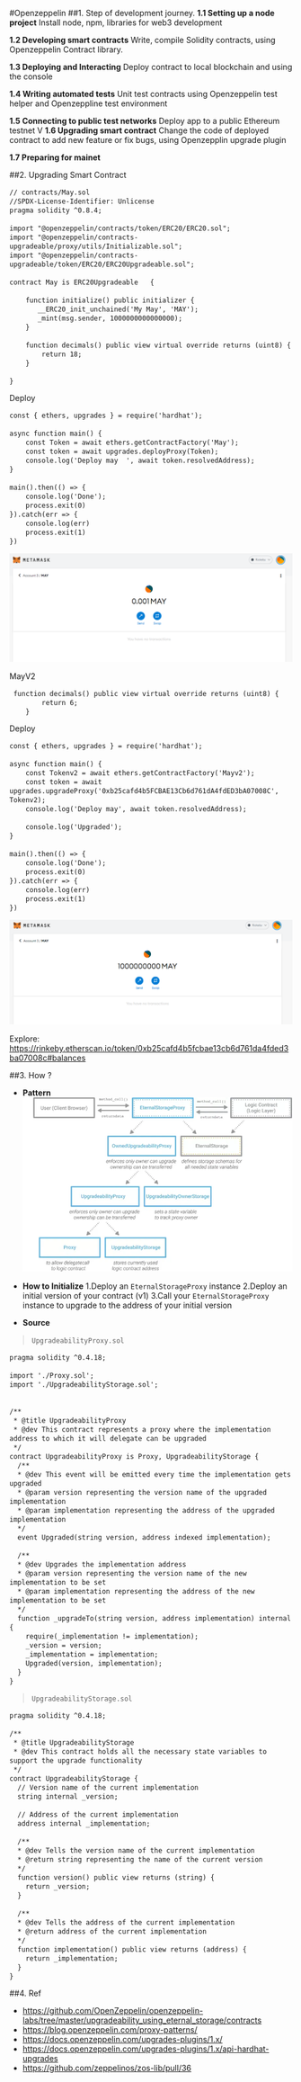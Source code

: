 #Openzeppelin
##1. Step of development journey.
**1.1 Setting up a node project**
    Install node, npm, libraries for web3 development

**1.2 Developing smart contracts**
    Write, compile Solidity contracts, using Openzeppelin Contract library.

**1.3 Deploying and Interacting**
    Deploy contract to local blockchain and using the console

**1.4 Writing automated tests**
    Unit test contracts using Openzeppelin test helper and  Openzeppline test environment

**1.5 Connecting to public test networks**
    Deploy app to a public Ethereum testnet
V
**1.6 Upgrading smart contract**
    Change the code of deployed contract to add new feature or fix bugs, using Openzepplin upgrade plugin

**1.7 Preparing for mainet**

##2. Upgrading Smart Contract
```
// contracts/May.sol
//SPDX-License-Identifier: Unlicense
pragma solidity ^0.8.4;

import "@openzeppelin/contracts/token/ERC20/ERC20.sol";
import "@openzeppelin/contracts-upgradeable/proxy/utils/Initializable.sol";
import "@openzeppelin/contracts-upgradeable/token/ERC20/ERC20Upgradeable.sol";

contract May is ERC20Upgradeable   {

    function initialize() public initializer {
       __ERC20_init_unchained('My May', 'MAY');
       _mint(msg.sender, 1000000000000000);
    }

    function decimals() public view virtual override returns (uint8) {
        return 18;
    }

}

```
Deploy
```
const { ethers, upgrades } = require('hardhat');

async function main() {
    const Token = await ethers.getContractFactory('May');
    const token = await upgrades.deployProxy(Token);
    console.log('Deploy may  ', await token.resolvedAddress);
}

main().then(() => {
    console.log('Done');
    process.exit(0)
}).catch(err => {
    console.log(err)
    process.exit(1)
})
```
![The San Juan Mountains are beautiful!](@/../../../_images/metamask_upgrade.png)


MayV2 

```
 function decimals() public view virtual override returns (uint8) {
        return 6;
    }
```
Deploy
```
const { ethers, upgrades } = require('hardhat');

async function main() {
    const Tokenv2 = await ethers.getContractFactory('Mayv2');
    const token = await upgrades.upgradeProxy('0xb25cafd4b5FCBAE13Cb6d761dA4fdED3bA07008C', Tokenv2);
    console.log('Deploy may', await token.resolvedAddress);

    console.log('Upgraded');
}

main().then(() => {
    console.log('Done');
    process.exit(0)
}).catch(err => {
    console.log(err)
    process.exit(1)
})
```
![The San Juan Mountains are beautiful!](@/../../../_images/metamask_upgrade_1.png)

Explore: https://rinkeby.etherscan.io/token/0xb25cafd4b5fcbae13cb6d761da4fded3ba07008c#balances

##3. How ? 
- **Pattern**
![The San Juan Mountains are beautiful!](@/../../../_images/proxy_pattern.webp)

- **How to Initialize**
1.Deploy an `EternalStorageProxy` instance
2.Deploy an initial version of your contract (v1)
3.Call your `EternalStorageProxy` instance to upgrade to the address of your initial version


- **Source**
>`UpgradeabilityProxy.sol`
```
pragma solidity ^0.4.18;

import './Proxy.sol';
import './UpgradeabilityStorage.sol';


/**
 * @title UpgradeabilityProxy
 * @dev This contract represents a proxy where the implementation address to which it will delegate can be upgraded
 */
contract UpgradeabilityProxy is Proxy, UpgradeabilityStorage {
  /**
  * @dev This event will be emitted every time the implementation gets upgraded
  * @param version representing the version name of the upgraded implementation
  * @param implementation representing the address of the upgraded implementation
  */
  event Upgraded(string version, address indexed implementation);

  /**
  * @dev Upgrades the implementation address
  * @param version representing the version name of the new implementation to be set
  * @param implementation representing the address of the new implementation to be set
  */
  function _upgradeTo(string version, address implementation) internal {
    require(_implementation != implementation);
    _version = version;
    _implementation = implementation;
    Upgraded(version, implementation);
  }
}
```

> `UpgradeabilityStorage.sol`
```
pragma solidity ^0.4.18;

/**
 * @title UpgradeabilityStorage
 * @dev This contract holds all the necessary state variables to support the upgrade functionality
 */
contract UpgradeabilityStorage {
  // Version name of the current implementation
  string internal _version;

  // Address of the current implementation
  address internal _implementation;

  /**
  * @dev Tells the version name of the current implementation
  * @return string representing the name of the current version
  */
  function version() public view returns (string) {
    return _version;
  }

  /**
  * @dev Tells the address of the current implementation
  * @return address of the current implementation
  */
  function implementation() public view returns (address) {
    return _implementation;
  }
}
```
##4. Ref
- https://github.com/OpenZeppelin/openzeppelin-labs/tree/master/upgradeability_using_eternal_storage/contracts
- https://blog.openzeppelin.com/proxy-patterns/
- https://docs.openzeppelin.com/upgrades-plugins/1.x/
- https://docs.openzeppelin.com/upgrades-plugins/1.x/api-hardhat-upgrades
- https://github.com/zeppelinos/zos-lib/pull/36